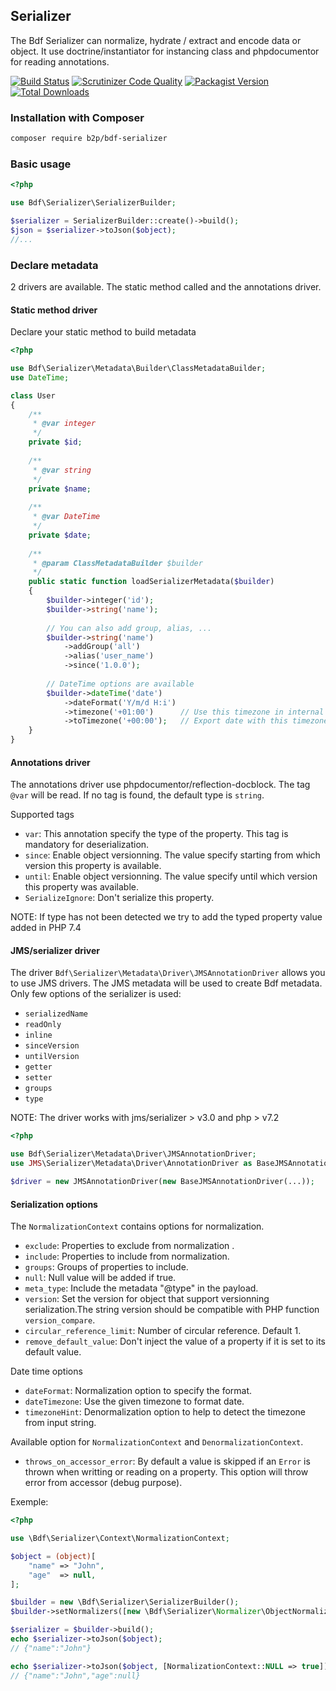 ## Serializer

The Bdf Serializer can normalize, hydrate / extract and encode data or object.
It use doctrine/instantiator for instancing class and phpdocumentor for reading annotations.

[![Build Status](https://travis-ci.org/b2pweb/bdf-serializer.svg?branch=master)](https://travis-ci.org/b2pweb/bdf-serializer)
[![Scrutinizer Code Quality](https://scrutinizer-ci.com/g/b2pweb/bdf-serializer/badges/quality-score.png?b=master)](https://scrutinizer-ci.com/g/b2pweb/bdf-serializer/?branch=master)
[![Packagist Version](https://img.shields.io/packagist/v/b2pweb/bdf-serializer.svg)](https://packagist.org/packages/b2pweb/bdf-serializer)
[![Total Downloads](https://img.shields.io/packagist/dt/b2pweb/bdf-serializer.svg)](https://packagist.org/packages/b2pweb/bdf-serializer)

### Installation with Composer

```bash
composer require b2p/bdf-serializer
```

### Basic usage

```PHP
<?php

use Bdf\Serializer\SerializerBuilder;

$serializer = SerializerBuilder::create()->build();
$json = $serializer->toJson($object);
//...
```

### Declare metadata

2 drivers are available. The static method called and the annotations driver.

#### Static method driver

Declare your static method to build metadata


```PHP
<?php

use Bdf\Serializer\Metadata\Builder\ClassMetadataBuilder;
use DateTime;

class User
{
    /**
     * @var integer
     */
    private $id;
    
    /**
     * @var string
     */
    private $name;
    
    /**
     * @var DateTime
     */
    private $date;
    
    /**
     * @param ClassMetadataBuilder $builder
     */
    public static function loadSerializerMetadata($builder)
    {
        $builder->integer('id');
        $builder->string('name');
        
        // You can also add group, alias, ...
        $builder->string('name')
            ->addGroup('all')
            ->alias('user_name')
            ->since('1.0.0');
            
        // DateTime options are available
        $builder->dateTime('date')
            ->dateFormat('Y/m/d H:i')
            ->timezone('+01:00')      // Use this timezone in internal
            ->toTimezone('+00:00');   // Export date with this timezone
    }
}
```

#### Annotations driver

The annotations driver use phpdocumentor/reflection-docblock. The tag `@var` will be read.
If no tag is found, the default type is `string`.

Supported tags
* `var`: This annotation specify the type of the property. This tag is mandatory for deserialization.
* `since`: Enable object versionning. The value specify starting from which version this property is available.
* `until`: Enable object versionning. The value specify until which version this property was available.
* `SerializeIgnore`: Don't serialize this property.

NOTE: If type has not been detected we try to add the typed property value added in PHP 7.4


#### JMS/serializer driver

The driver `Bdf\Serializer\Metadata\Driver\JMSAnnotationDriver` allows you to use JMS drivers. 
The JMS metadata will be used to create Bdf metadata. Only few options of the serializer is used:
* `serializedName`
* `readOnly`
* `inline`
* `sinceVersion`
* `untilVersion`
* `getter`
* `setter`
* `groups`
* `type`

NOTE: The driver works with jms/serializer > v3.0 and php > v7.2

```PHP
<?php

use Bdf\Serializer\Metadata\Driver\JMSAnnotationDriver;
use JMS\Serializer\Metadata\Driver\AnnotationDriver as BaseJMSAnnotationDriver;

$driver = new JMSAnnotationDriver(new BaseJMSAnnotationDriver(...));
```


#### Serialization options

The `NormalizationContext` contains options for normalization.
* `exclude`: Properties to exclude from normalization .
* `include`: Properties to include from normalization.
* `groups`: Groups of properties to include.
* `null`: Null value will be added if true.
* `meta_type`: Include the metadata "@type" in the payload.
* `version`: Set the version for object that support versionning serialization.The string version should be compatible with PHP function `version_compare`.
* `circular_reference_limit`: Number of circular reference. Default 1.
* `remove_default_value`: Don't inject the value of a property if it is set to its default value.

Date time options

* `dateFormat`: Normalization option to specify the format.
* `dateTimezone`: Use the given timezone to format date.
* `timezoneHint`: Denormalization option to help to detect the timezone from input string.

Available option for `NormalizationContext` and `DenormalizationContext`.

* `throws_on_accessor_error`: By default a value is skipped if an `Error` is thrown when writting or reading on a property. This option will throw error from accessor (debug purpose).

Exemple:
```PHP
<?php

use \Bdf\Serializer\Context\NormalizationContext;

$object = (object)[
    "name" => "John",
    "age"  => null,
];

$builder = new \Bdf\Serializer\SerializerBuilder();
$builder->setNormalizers([new \Bdf\Serializer\Normalizer\ObjectNormalizer()]);

$serializer = $builder->build();
echo $serializer->toJson($object);
// {"name":"John"}

echo $serializer->toJson($object, [NormalizationContext::NULL => true]);
// {"name":"John","age":null}
```